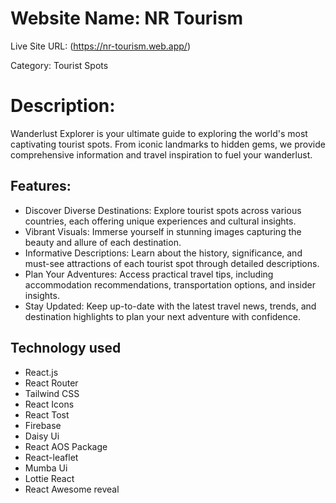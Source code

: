 # Website Name: NR Tourism

Live Site URL: (https://nr-tourism.web.app/)

Category: Tourist Spots

# Description:
Wanderlust Explorer is your ultimate guide to exploring the world's most captivating tourist spots. From iconic landmarks to hidden gems, we provide comprehensive information and travel inspiration to fuel your wanderlust.

## Features:
- Discover Diverse Destinations: Explore tourist spots across various countries, each offering unique experiences and cultural insights.
- Vibrant Visuals: Immerse yourself in stunning images capturing the beauty and allure of each destination.
- Informative Descriptions: Learn about the history, significance, and must-see attractions of each tourist spot through detailed descriptions.
- Plan Your Adventures: Access practical travel tips, including accommodation recommendations, transportation options, and insider insights.
- Stay Updated: Keep up-to-date with the latest travel news, trends, and destination highlights to plan your next adventure with confidence.


## Technology used

- React.js
- React Router
- Tailwind CSS
- React Icons
- React Tost
- Firebase
- Daisy Ui
- React AOS Package
- React-leaflet
- Mumba Ui
- Lottie React
- React Awesome reveal

